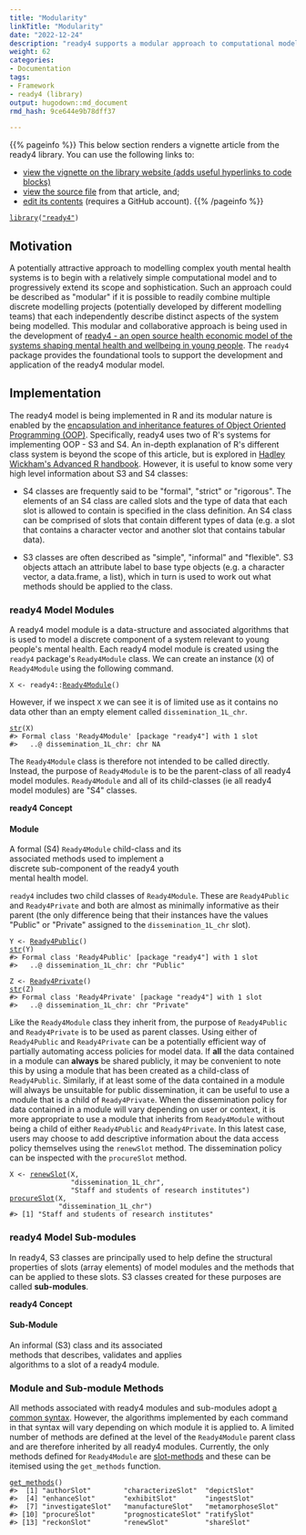 ```yaml
---
title: "Modularity"
linkTitle: "Modularity"
date: "2022-12-24"
description: "ready4 supports a modular approach to computational model development."
weight: 62
categories: 
- Documentation
tags: 
- Framework
- ready4 (library)
output: hugodown::md_document
rmd_hash: 9ce644e9b78dff37

---
```


{{% pageinfo %}} This below section renders a vignette article from the ready4 library. You can use the following links to:

-   [view the vignette on the library website (adds useful hyperlinks to code blocks)](https://ready4-dev.github.io/ready4/articles/V_01.html)
-   [view the source file](https://github.com/ready4-dev/ready4/blob/main/vignettes/V_01.Rmd) from that article, and;
-   [edit its contents](https://github.com/ready4-dev/ready4/edit/main/vignettes/V_01.Rmd) (requires a GitHub account). {{% /pageinfo %}}

<div class="highlight">

</div>

<div class="highlight">

<pre class='chroma'><code class='language-r' data-lang='r'><span><span class='kr'><a href='https://rdrr.io/r/base/library.html'>library</a></span><span class='o'>(</span><span class='s'><a href='https://ready4-dev.github.io/ready4/'>"ready4"</a></span><span class='o'>)</span> </span></code></pre>

</div>

## Motivation

A potentially attractive approach to modelling complex youth mental health systems is to begin with a relatively simple computational model and to progressively extend its scope and sophistication. Such an approach could be described as "modular" if it is possible to readily combine multiple discrete modelling projects (potentially developed by different modelling teams) that each independently describe distinct aspects of the system being modelled. This modular and collaborative approach is being used in the development of [ready4 - an open source health economic model of the systems shaping mental health and wellbeing in young people](https://www.ready4-dev.com). The `ready4` package provides the foundational tools to support the development and application of the ready4 modular model.

## Implementation

The ready4 model is being implemented in R and its modular nature is enabled by the [encapsulation and inheritance features of Object Oriented Programming (OOP)](https://ready4-dev.github.io/ready4/articles/V_03.html). Specifically, ready4 uses two of R's systems for implementing OOP - S3 and S4. An in-depth explanation of R's different class system is beyond the scope of this article, but is explored in [Hadley Wickham's Advanced R handbook](https://adv-r.hadley.nz/oo.html). However, it is useful to know some very high level information about S3 and S4 classes:

-   S4 classes are frequently said to be "formal", "strict" or "rigorous". The elements of an S4 class are called slots and the type of data that each slot is allowed to contain is specified in the class definition. An S4 class can be comprised of slots that contain different types of data (e.g. a slot that contains a character vector and another slot that contains tabular data).

-   S3 classes are often described as "simple", "informal" and "flexible". S3 objects attach an attribute label to base type objects (e.g. a character vector, a data.frame, a list), which in turn is used to work out what methods should be applied to the class.

### ready4 Model Modules

A ready4 model module is a data-structure and associated algorithms that is used to model a discrete component of a system relevant to young people's mental health. Each ready4 model module is created using the `ready4` package's `Ready4Module` class. We can create an instance (`X`) of `Ready4Module` using the following command.

<div class="highlight">

<pre class='chroma'><code class='language-r' data-lang='r'><span><span class='nv'>X</span> <span class='o'>&lt;-</span> <span class='nf'>ready4</span><span class='nf'>::</span><span class='nf'><a href='https://ready4-dev.github.io/ready4/reference/Ready4Module-class.html'>Ready4Module</a></span><span class='o'>(</span><span class='o'>)</span></span></code></pre>

</div>

However, if we inspect `X` we can see it is of limited use as it contains no data other than an empty element called `dissemination_1L_chr`.

<div class="highlight">

<pre class='chroma'><code class='language-r' data-lang='r'><span><span class='nf'><a href='https://rdrr.io/r/utils/str.html'>str</a></span><span class='o'>(</span><span class='nv'>X</span><span class='o'>)</span></span>
<span><span class='c'>#&gt; Formal class 'Ready4Module' [package "ready4"] with 1 slot</span></span>
<span><span class='c'>#&gt;   ..@ dissemination_1L_chr: chr NA</span></span></code></pre>

</div>

The `Ready4Module` class is therefore not intended to be called directly. Instead, the purpose of `Ready4Module` is to be the parent-class of all ready4 model modules. `Ready4Module` and all of its child-classes (ie all ready4 model modules) are "S4" classes.

<div class="card border-primary mb-3" style="max-width: 20rem;">

<div class="card-header">

**ready4 Concept**

</div>

<div class="card-body">

<div class="card-title">

#### Module

</div>

A formal (S4) `Ready4Module` child-class and its associated methods used to implement a discrete sub-component of the ready4 youth mental health model.

</div>

</div>

`ready4` includes two child classes of `Ready4Module`. These are `Ready4Public` and `Ready4Private` and both are almost as minimally informative as their parent (the only difference being that their instances have the values "Public" or "Private" assigned to the `dissemination_1L_chr` slot).

<div class="highlight">

<pre class='chroma'><code class='language-r' data-lang='r'><span><span class='nv'>Y</span> <span class='o'>&lt;-</span> <span class='nf'><a href='https://ready4-dev.github.io/ready4/reference/Ready4Public-class.html'>Ready4Public</a></span><span class='o'>(</span><span class='o'>)</span></span>
<span><span class='nf'><a href='https://rdrr.io/r/utils/str.html'>str</a></span><span class='o'>(</span><span class='nv'>Y</span><span class='o'>)</span></span>
<span><span class='c'>#&gt; Formal class 'Ready4Public' [package "ready4"] with 1 slot</span></span>
<span><span class='c'>#&gt;   ..@ dissemination_1L_chr: chr "Public"</span></span></code></pre>

</div>

<div class="highlight">

<pre class='chroma'><code class='language-r' data-lang='r'><span><span class='nv'>Z</span> <span class='o'>&lt;-</span> <span class='nf'><a href='https://ready4-dev.github.io/ready4/reference/Ready4Private-class.html'>Ready4Private</a></span><span class='o'>(</span><span class='o'>)</span></span>
<span><span class='nf'><a href='https://rdrr.io/r/utils/str.html'>str</a></span><span class='o'>(</span><span class='nv'>Z</span><span class='o'>)</span></span>
<span><span class='c'>#&gt; Formal class 'Ready4Private' [package "ready4"] with 1 slot</span></span>
<span><span class='c'>#&gt;   ..@ dissemination_1L_chr: chr "Private"</span></span></code></pre>

</div>

Like the `Ready4Module` class they inherit from, the purpose of `Ready4Public` and `Ready4Private` is to be used as parent classes. Using either of `Ready4Public` and `Ready4Private` can be a potentially efficient way of partially automating access policies for model data. If **all** the data contained in a module can **always** be shared publicly, it may be convenient to note this by using a module that has been created as a child-class of `Ready4Public`. Similarly, if at least some of the data contained in a module will always be unsuitable for public dissemination, it can be useful to use a module that is a child of `Ready4Private`. When the dissemination policy for data contained in a module will vary depending on user or context, it is more appropriate to use a module that inherits from `Ready4Module` without being a child of either `Ready4Public` and `Ready4Private`. In this latest case, users may choose to add descriptive information about the data access policy themselves using the `renewSlot` method. The dissemination policy can be inspected with the `procureSlot` method.

<div class="highlight">

<pre class='chroma'><code class='language-r' data-lang='r'><span><span class='nv'>X</span> <span class='o'>&lt;-</span> <span class='nf'><a href='https://ready4-dev.github.io/ready4/reference/renewSlot-methods.html'>renewSlot</a></span><span class='o'>(</span><span class='nv'>X</span>,</span>
<span>               <span class='s'>"dissemination_1L_chr"</span>,</span>
<span>               <span class='s'>"Staff and students of research institutes"</span><span class='o'>)</span></span>
<span><span class='nf'><a href='https://ready4-dev.github.io/ready4/reference/procureSlot-methods.html'>procureSlot</a></span><span class='o'>(</span><span class='nv'>X</span>,</span>
<span>            <span class='s'>"dissemination_1L_chr"</span><span class='o'>)</span></span>
<span><span class='c'>#&gt; [1] "Staff and students of research institutes"</span></span></code></pre>

</div>

### ready4 Model Sub-modules

In ready4, S3 classes are principally used to help define the structural properties of slots (array elements) of model modules and the methods that can be applied to these slots. S3 classes created for these purposes are called **sub-modules**.

<div class="card border-primary mb-3" style="max-width: 20rem;">

<div class="card-header">

**ready4 Concept**

</div>

<div class="card-body">

<div class="card-title">

#### Sub-Module

</div>

An informal (S3) class and its associated methods that describes, validates and applies algorithms to a slot of a ready4 module.

</div>

</div>

### Module and Sub-module Methods

All methods associated with ready4 modules and sub-modules adopt [a common syntax](https://ready4-dev.github.io/ready4/articles/V_02.html). However, the algorithms implemented by each command in that syntax will vary depending on which module it is applied to. A limited number of methods are defined at the level of the `Ready4Module` parent class and are therefore inherited by all ready4 modules. Currently, the only methods defined for `Ready4Module` are [slot-methods](https://ready4-dev.github.io/ready4/articles/V_02.html#slot-generics-and-methods) and these can be itemised using the `get_methods` function.

<div class="highlight">

<pre class='chroma'><code class='language-r' data-lang='r'><span><span class='nf'><a href='https://ready4-dev.github.io/ready4/reference/get_methods.html'>get_methods</a></span><span class='o'>(</span><span class='o'>)</span></span>
<span><span class='c'>#&gt;  [1] "authorSlot"        "characterizeSlot"  "depictSlot"       </span></span>
<span><span class='c'>#&gt;  [4] "enhanceSlot"       "exhibitSlot"       "ingestSlot"       </span></span>
<span><span class='c'>#&gt;  [7] "investigateSlot"   "manufactureSlot"   "metamorphoseSlot" </span></span>
<span><span class='c'>#&gt; [10] "procureSlot"       "prognosticateSlot" "ratifySlot"       </span></span>
<span><span class='c'>#&gt; [13] "reckonSlot"        "renewSlot"         "shareSlot"</span></span></code></pre>

</div>

